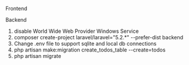 Frontend

Backend

1. disable World Wide Web Provider Windows Service
2. composer create-project laravel/laravel="5.2.*" --prefer-dist backend
3. Change .env file to support sqlite and local db connections
4. php artisan make:migration create_todos_table --create=todos
5. php artisan migrate
